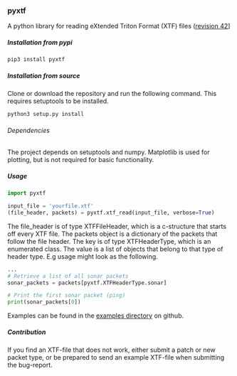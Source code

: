 ### pyxtf
A python library for reading eXtended Triton Format (XTF) files ([revision 42](https://www.ecagroup.com/en/xtf-file-format)]

##### Installation from pypi

```bash
pip3 install pyxtf
```

##### Installation from source
Clone or download the repository and run the following command. This requires setuptools to be installed.

```bash
python3 setup.py install
```

###### Dependencies
The project depends on setuptools and numpy. Matplotlib is used for plotting, but is not required for basic functionality.

##### Usage

```python
import pyxtf

input_file = 'yourfile.xtf'
(file_header, packets) = pyxtf.xtf_read(input_file, verbose=True)
```

The file_header is of type XTFFileHeader, which is a c-structure that starts off every XTF file. The packets object is a dictionary of the packets that follow the file header. The key is of type XTFHeaderType, which is an enumerated class. The value is a list of objects that belong to that type of header type. E.g usage might look as the following.

```python
...
# Retrieve a list of all sonar packets
sonar_packets = packets[pyxtf.XTFHeaderType.sonar]

# Print the first sonar packet (ping)
print(sonar_packets[0])
```

Examples can be found in the [examples directory](https://github.com/oysstu/pyxtf/tree/master/examples) on github.

##### Contribution
 If you find an XTF-file that does not work, either submit a patch or new packet type, or be prepared to send an example XTF-file when submitting the bug-report.


